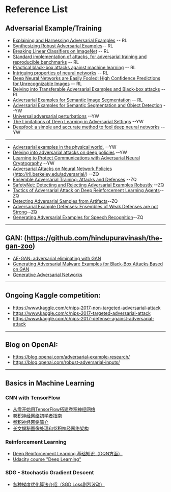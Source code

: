 
# Reference List

## Adversarial Example/Training
* [Explaining and Harnessing Adversarial Examples](https://arxiv.org/abs/1412.6572) -- RL
* [Synthesizing Robust Adversarial Examples](https://arxiv.org/abs/1707.07397)-- RL
* [Breaking Linear Classifiers on ImageNet](http://karpathy.github.io/2015/03/30/breaking-convnets/) -- RL
* [Standard implementation of attacks, for adversarial training and reproducible benchmarks](https://github.com/tensorflow/cleverhans) -- RL
* [Practical black-box attacks against machine learning](https://arxiv.org/abs/1602.02697) -- RL
* [Intriguing properties of neural networks](https://arxiv.org/abs/1312.6199) -- RL
* [Deep Neural Networks are Easily Fooled: High Confidence Predictions for Unrecognizable Images](https://arxiv.org/abs/1412.1897) -- RL
* [Delving into Transferable Adversarial Examples and Black-box attacks](https://arxiv.org/abs/1611.02770) -- RL
* [Adversarial Examples for Semantic Image Segmentation](https://arxiv.org/abs/1703.01101) -- RL
* [Adversarial Examples for Semantic Segmentation and Object Detection](https://arxiv.org/pdf/1703.08603.pdf) --YW
* [Universal adversarial perturbations](https://arxiv.org/abs/1610.08401) --YW
* [The Limitations of Deep Learning in Adversarial Settings](https://arxiv.org/abs/1511.07528) --YW
* [Deepfool: a simple and accurate method to fool deep neural networks](https://arxiv.org/abs/1511.04599) --YW

---

* [Adversarial examples in the physical world.](https://arxiv.org/abs/1607.02533) --YW
* [Delving into adversarial attacks on deep policies](https://arxiv.org/abs/1705.06452) --YW
* [Learning to Protect Communications with Adversarial Neural Cryptography](https://arxiv.org/abs/1610.06918v1) --YW
* [Adversarial Attacks on Neural Network Policies](https://arxiv.org/abs/1702.02284)  (http://rll.berkeley.edu/adversarial/) --ZQ
* [Ensemble Adversarial Training: Attacks and Defenses](https://arxiv.org/abs/1705.07204) --ZQ
* [SafetyNet: Detecting and Rejecting Adversarial Examples Robustly](https://arxiv.org/abs/1704.00103) --ZQ
* [Tactics of Adversarial Attack on Deep Reinforcement Learning Agents](https://arxiv.org/abs/1703.06748)--ZQ
* [Detecting Adversarial Samples from Artifacts](https://arxiv.org/abs/1703.00410)--ZQ
* [Adversarial Example Defenses: Ensembles of Weak Defenses are not Strong](https://arxiv.org/abs/1706.04701)--ZQ
* [Generating Adversarial Examples for Speech Recognition](http://web.stanford.edu/class/cs224s/reports/Dan_Iter.pdf)--ZQ
---

##  GAN:  (https://github.com/hindupuravinash/the-gan-zoo)
* [AE-GAN: adversarial eliminating with GAN](https://arxiv.org/abs/1707.05474)
* [Generating Adversarial Malware Examples for Black-Box Attacks Based on GAN](https://arxiv.org/abs/1702.05983v1)
* [Generative Adversarial Networks](https://arxiv.org/abs/1406.266)

---


## Ongoing Kaggle competition:
* https://www.kaggle.com/c/nips-2017-non-targeted-adversarial-attack
* https://www.kaggle.com/c/nips-2017-targeted-adversarial-attack
* https://www.kaggle.com/c/nips-2017-defense-against-adversarial-attack

---

## Blog on OpenAI:
* https://blog.openai.com/adversarial-example-research/
* https://blog.openai.com/robust-adversarial-inputs/

---

## Basics in Machine Learning

### CNN with TensorFlow
* [从零开始用TensorFlow搭建卷积神经网络](https://mp.weixin.qq.com/s/VlvQmrS7Qi2qq6fTBXKTYw)
* [卷积神经网络初学者指南](https://mp.weixin.qq.com/s?__biz=MzA3MzI4MjgzMw==&mid=2650717691&idx=2&sn=3f0b66aa9706aae1a30b01309aa0214c&scene=21#wechat_redirect) 
* [卷积神经网络简介](https://mp.weixin.qq.com/s?__biz=MzA3MzI4MjgzMw==&mid=2650723520&idx=4&sn=8ee14dd052766ca3e0afa60dcbb65b2d&chksm=871b10beb06c99a81ef547319637a177142d33a40da5a85024fc6a3b623d60d3a7ac22e3efc3&scene=21#wechat_redirect)
* [长文揭秘图像处理和卷积神经网络架构](https://mp.weixin.qq.com/s?__biz=MzA3MzI4MjgzMw==&mid=2650728746&idx=1&sn=61e9cb824501ec7c505eb464e8317915&chksm=871b2d54b06ca442bc049e97c97e117455fd31bd0fb0619be4592eebd0958c26e3c223bfbfe5&scene=21#wechat_redirect)

### Reinforcement Learning
* [Deep Reinforcement Learning 基础知识（DQN方面）](http://blog.csdn.net/songrotek/article/details/50580904) 
* [Udacity course "Deep Learning"](https://www.youtube.com/watch?v=iF8dRePlPUo&list=PLAwxTw4SYaPn_OWPFT9ulXLuQrImzHfOV)

### SDG - Stochastic Gradient Descent
* [各种梯度优化算法介绍（SGD Loss剧烈波动）](http://blog.csdn.net/chenzhi1992/article/details/52850759)
